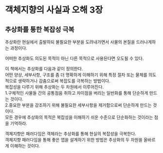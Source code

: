 # 객체지향의 사실과 오해 3장
## 추상화를 통한 복잡성 극복
추상화란 현실에서 출발하되 불필요한 부분을 도려내가면서 사물의 본질을 드러나게하는 과정이다.   
   
어떠한 추상화도 의도된 목적이 아닌 다른 목적으로 사용된다면 오도될 수 있다.   
   
이 책에서는 추상화를 다음과 같이 정의한다.   
어떤 양상, 세부사항, 구조를 좀 더 명확하게 이해하기 위해 특정 절차 또는 물체를 의도적으로 생략하거나 감춤으로써 복잡도를 극복하는 방법이다.   
복잡성을 다루기 위해 추상화는 두 차원에서 이루어진다.   
1.구체적인 사물들 간의 공통점음 취하고 차이점을 버리는 일반화를 통해 단순하게 만드는 것이다.   
2.중요한 부분을 강조하기 위해 불필요한 세부사항을 제거함으로써 단순하게 만드는 것이다.   
모든 경우에 추상화의 목적은 복잡성을 이해하기 쉬운 수준으로 단순화하는 것이라는 점을 기억하라.   
   
객체지향은 패러다임은 객체라는 추상화를 통해 현실의 복잡성을 극복한다.   
객체지향 패러다임을 통해 좋은 앱을 설계하기 위한 방법은 추상화의 두 차원을 올바르게 이해하는 것이다.   
